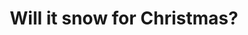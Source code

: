 --- 
title: "Will it snow for Christmas?"
publishdate: "2019-6-8T16:48:46+02:00"
src: "https://365manga.net/manga/will-it-snow-for-christmas"
image: "https://data.365manga.net/images/thumbnails/16141-will-it-snow-for-christmas.jpg"
description: "This is an SBS Drama Special. Kang Jin's Family moves to Sancheong with a past lingering over their shoulders. As they arrive in town, banners hanging over the streets are forbidding them from passing through the streets because of their luggage in the back of the trunk. Something about the banner really ticks off Kang Jin's Mom. As crazy as she is, what does she do? And what lies ahead…"
---